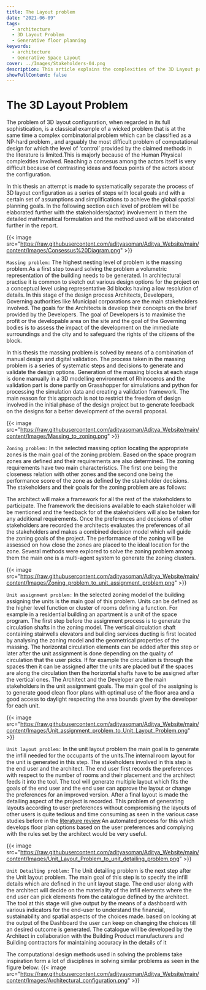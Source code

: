 ```yaml
---
title: The Layout problem
date: "2021-06-09"
tags:
  - architecture
  - 3D Layout Problem
  - Generative floor planning
keywords:
  - architecture
  - Generative Space Layout
cover: ../Images/Stakeholders-04.png
description: This article explains the complexities of the 3D Layout problem 
showFullContent: false
---
```

# The 3D Layout Problem

The problem of 3D layout configuration, when regarded in its full sophistication, is a classical example of a wicked problem that is at the same time a complex combinatorial problem which can be classified as a NP-hard problem , and arguably the most difficult problem of computational design for which the level of ‘control’ provided by the claimed methods in the literature is limited.This is majorly because of the Human Physical complexities involved. Reaching a consesus among the actors itself is very difficult because of contrasting ideas and focus points of the actors about the configuration.


In this thesis an attempt is made to systematically separate the process of 3D layout configuration as a series of steps with local goals and with a certain set of assumptions and simplifications to achieve the global spatial planning goals. In the following section each level of problem will be elaborated further with the stakeholders(actor) involvement in them the detailed mathematical formulation and the method used will be elaborated further in the report.

{{< image src="https://raw.githubusercontent.com/adityasoman/Aditya_Website/main/content/Images/Consessus%20Diagram.png" >}}

`Massing problem:`
The highest nesting level of problem is the massing problem.As a first step toward solving the problem a volumetric representation of the building needs to be generated. In architectural practise it is common to sketch out various design options for the project on a conceptual level using representative 3d blocks having a low resolution of details. In this stage of the design process Architects, Developers, Governing authorities like Municipal corporations are the main stakeholders involved. The goals for the  Architects is develop their concepts on the brief provided by the Developers. The goal of Developers is to maximise the profit or the developable area on the site and the goal of the Governing bodies is to assess the impact of the development on the immediate surroundings and the city and to safeguard the rights of the citizens of the block.


In this thesis the massing problem is solved by means of a combination of manual design and digital validation. The process taken in the massing problem is a series of systematic steps and decisions to generate and validate the design options. Generation of the massing blocks at each stage is done manually in a 3D modelling environment of Rhinoceros and the validation part is done partly on Grasshopper for simulations and python for processing the simulation data and creating a validation framework. The main reason for this approach is not to restrict the freedom of design involved in the initial phase of the design project but to generate feedback on the designs for a better development of the overall proposal.

{{< image src="https://raw.githubusercontent.com/adityasoman/Aditya_Website/main/content/Images/Massing_to_zoning.png" >}}

`Zoning problem:`
In the selected massing option locating the appropriate zones is the main goal of the zoning problem. Based on the space program zones are defined and their requirements are also determined. The zoning requirements have two main characteristics. The first one being the closeness relation with other zones and the second one being the performance score of the zone as defined by the stakeholder decisions. The stakeholders and their goals for the zoning problem are as follows:

The architect will make a framework for all the rest of the stakeholders to participate. The framework the decisions available to each stakeholder will be mentioned and the feedback for of the stakeholders will also be taken for any additional requirements. Once the preferences and decisions of other stakeholders are recorded the architects evaluates the preferences of all the stakeholders and  makes a combined decision model which will guide the zoning goals of the project. The performance of the zoning will be assessed on how close the zones are placed to the ideal location for the zone. Several methods were explored to solve the zoning problem among them the main one is a multi-agent system to generate the zoning clusters.

{{< image src="https://raw.githubusercontent.com/adityasoman/Aditya_Website/main/content/Images/Zoning_problem_to_unit_assignment_problem.png" >}}

`Unit assignment problem:`
In the selected zoning model of the building assigning the units is the main goal of this problem. Units can be defined as the higher level function or cluster of rooms defining a function. For example in a residential building an apartment is a unit of the space program.
The first step before the assignment process is to generate the circulation shafts in the zoning model. The vertical circulation shaft containing stairwells elevators and building services ducting is first located by analysing the zoning model and the geometrical properties of the massing. The horizontal circulation elements can be added after this step or later after the unit assignment is done depending on the quality of circulation that the user picks. If for example the circulation is through the spaces then it can be assigned after the units are placed but if the spaces are along the circulation then the horizontal shafts have to be assigned after the vertical ones.
The Architect and the Developer are the main stakeholders in the unit assignment goals. The main goal of the assigning is to generate good clean floor plans with optimal use of the floor area and a good access to daylight respecting the area bounds given by the developer for each unit. 

{{< image src="https://raw.githubusercontent.com/adityasoman/Aditya_Website/main/content/Images/Unit_assignment_problem_to_Unit_Layout_Problem.png" >}}
        
`Unit layout problem:`
In the unit layout problem the main goal is to generate the infill needed for the occupants of the units.The internal room layout for the unit is generated in this step. The stakeholders involved in this step is the end user and the architect. The end user first records the preferences with respect to the number of rooms and their placement and the architect feeds it into the tool. The tool will generate multiple layout which fits the goals of the end user and  the end user can approve the layout or change the preferences for an improved version. After a final layout is made the detailing aspect of the project is recorded. This problem of generating layouts according to user preferences without compromising the layouts of other users is quite tedious and time consuming as seen in the various case studies before in the [literature review](/posts/open-buildings).An automated process for this which develops floor plan options based on the user preferences and complying with the rules set by the architect would be very useful.

{{< image src="https://raw.githubusercontent.com/adityasoman/Aditya_Website/main/content/Images/Unit_Layout_Problem_to_unit_detailing_problem.png" >}}

`Unit Detailing problem:`
The Unit detailing problem is the next step after the Unit layout problem. The main goal of this step is to specify the infill details which are defined in the unit layout stage. The end user along with the architect will decide on the materiality of the infill elements where the end user can pick elements from the catalogue defined by the architect. The tool at this stage will give output by the means of a dashboard with various indicators for the end-user to understand the financial, sustainability and spatial aspects of the choices made. based on looking at the output of the Dashboard the user can keep on changing the choices till an desired outcome is generated. The catalogue will be developed by the Architect in collaboration with the Building Product manufacturers and Building contractors for maintaining accuracy in the details of it


The computational design methods used in solving the problems take inspiration form a lot of disciplines in solving similar problems as seen in the figure below:
{{< image src="https://raw.githubusercontent.com/adityasoman/Aditya_Website/main/content/Images/Architectural_configuration.png" >}}